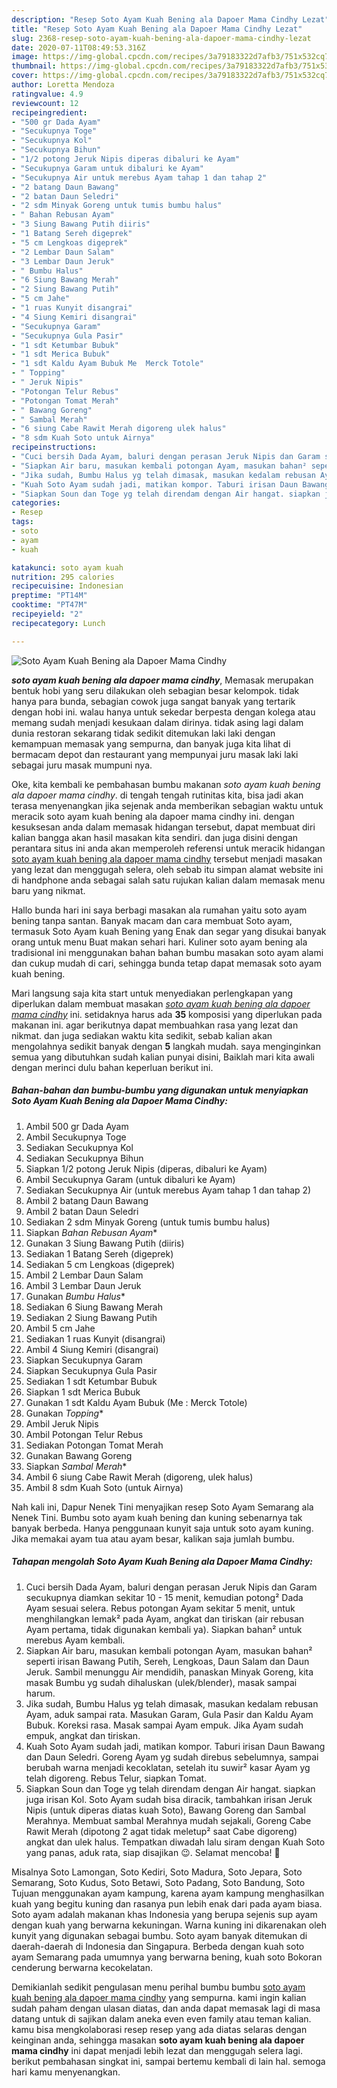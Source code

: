 ```yaml
---
description: "Resep Soto Ayam Kuah Bening ala Dapoer Mama Cindhy Lezat"
title: "Resep Soto Ayam Kuah Bening ala Dapoer Mama Cindhy Lezat"
slug: 2368-resep-soto-ayam-kuah-bening-ala-dapoer-mama-cindhy-lezat
date: 2020-07-11T08:49:53.316Z
image: https://img-global.cpcdn.com/recipes/3a79183322d7afb3/751x532cq70/soto-ayam-kuah-bening-ala-dapoer-mama-cindhy-foto-resep-utama.jpg
thumbnail: https://img-global.cpcdn.com/recipes/3a79183322d7afb3/751x532cq70/soto-ayam-kuah-bening-ala-dapoer-mama-cindhy-foto-resep-utama.jpg
cover: https://img-global.cpcdn.com/recipes/3a79183322d7afb3/751x532cq70/soto-ayam-kuah-bening-ala-dapoer-mama-cindhy-foto-resep-utama.jpg
author: Loretta Mendoza
ratingvalue: 4.9
reviewcount: 12
recipeingredient:
- "500 gr Dada Ayam"
- "Secukupnya Toge"
- "Secukupnya Kol"
- "Secukupnya Bihun"
- "1/2 potong Jeruk Nipis diperas dibaluri ke Ayam"
- "Secukupnya Garam untuk dibaluri ke Ayam"
- "Secukupnya Air untuk merebus Ayam tahap 1 dan tahap 2"
- "2 batang Daun Bawang"
- "2 batan Daun Seledri"
- "2 sdm Minyak Goreng untuk tumis bumbu halus"
- " Bahan Rebusan Ayam"
- "3 Siung Bawang Putih diiris"
- "1 Batang Sereh digeprek"
- "5 cm Lengkoas digeprek"
- "2 Lembar Daun Salam"
- "3 Lembar Daun Jeruk"
- " Bumbu Halus"
- "6 Siung Bawang Merah"
- "2 Siung Bawang Putih"
- "5 cm Jahe"
- "1 ruas Kunyit disangrai"
- "4 Siung Kemiri disangrai"
- "Secukupnya Garam"
- "Secukupnya Gula Pasir"
- "1 sdt Ketumbar Bubuk"
- "1 sdt Merica Bubuk"
- "1 sdt Kaldu Ayam Bubuk Me  Merck Totole"
- " Topping"
- " Jeruk Nipis"
- "Potongan Telur Rebus"
- "Potongan Tomat Merah"
- " Bawang Goreng"
- " Sambal Merah"
- "6 siung Cabe Rawit Merah digoreng ulek halus"
- "8 sdm Kuah Soto untuk Airnya"
recipeinstructions:
- "Cuci bersih Dada Ayam, baluri dengan perasan Jeruk Nipis dan Garam secukupnya diamkan sekitar 10 - 15 menit, kemudian potong² Dada Ayam sesuai selera. Rebus potongan Ayam sekitar 5 menit, untuk menghilangkan lemak² pada Ayam, angkat dan tiriskan (air rebusan Ayam pertama, tidak digunakan kembali ya). Siapkan bahan² untuk merebus Ayam kembali."
- "Siapkan Air baru, masukan kembali potongan Ayam, masukan bahan² seperti irisan Bawang Putih, Sereh, Lengkoas, Daun Salam dan Daun Jeruk. Sambil menunggu Air mendidih, panaskan Minyak Goreng, kita masak Bumbu yg sudah dihaluskan (ulek/blender), masak sampai harum."
- "Jika sudah, Bumbu Halus yg telah dimasak, masukan kedalam rebusan Ayam, aduk sampai rata. Masukan Garam, Gula Pasir dan Kaldu Ayam Bubuk. Koreksi rasa. Masak sampai Ayam empuk. Jika Ayam sudah empuk, angkat dan tiriskan."
- "Kuah Soto Ayam sudah jadi, matikan kompor. Taburi irisan Daun Bawang dan Daun Seledri. Goreng Ayam yg sudah direbus sebelumnya, sampai berubah warna menjadi kecoklatan, setelah itu suwir² kasar Ayam yg telah digoreng. Rebus Telur, siapkan Tomat."
- "Siapkan Soun dan Toge yg telah direndam dengan Air hangat. siapkan juga irisan Kol. Soto Ayam sudah bisa diracik, tambahkan irisan Jeruk Nipis (untuk diperas diatas kuah Soto), Bawang Goreng dan Sambal Merahnya. Membuat sambal Merahnya mudah sejakali, Goreng Cabe Rawit Merah (dipotong 2 agat tidak meletup² saat Cabe digoreng) angkat dan ulek halus. Tempatkan diwadah lalu siram dengan Kuah Soto yang panas, aduk rata, siap disajikan 😉. Selamat mencoba! 🥰"
categories:
- Resep
tags:
- soto
- ayam
- kuah

katakunci: soto ayam kuah 
nutrition: 295 calories
recipecuisine: Indonesian
preptime: "PT14M"
cooktime: "PT47M"
recipeyield: "2"
recipecategory: Lunch

---
```



![Soto Ayam Kuah Bening ala Dapoer Mama Cindhy](https://img-global.cpcdn.com/recipes/3a79183322d7afb3/751x532cq70/soto-ayam-kuah-bening-ala-dapoer-mama-cindhy-foto-resep-utama.jpg)

<b><i>soto ayam kuah bening ala dapoer mama cindhy</i></b>, Memasak merupakan bentuk hobi yang seru dilakukan oleh sebagian besar kelompok. tidak hanya para bunda, sebagian cowok juga sangat banyak yang tertarik dengan hobi ini. walau hanya untuk sekedar berpesta dengan kolega atau memang sudah menjadi kesukaan dalam dirinya. tidak asing lagi dalam dunia restoran sekarang tidak sedikit ditemukan laki laki dengan kemampuan memasak yang sempurna, dan banyak juga kita lihat di bermacam depot dan restaurant yang mempunyai juru masak laki laki sebagai juru masak mumpuni nya.

Oke, kita kembali ke pembahasan bumbu makanan <i>soto ayam kuah bening ala dapoer mama cindhy</i>. di tengah tengah rutinitas kita, bisa jadi akan terasa menyenangkan jika sejenak anda memberikan sebagian waktu untuk meracik soto ayam kuah bening ala dapoer mama cindhy ini. dengan kesuksesan anda dalam memasak hidangan tersebut, dapat membuat diri kalian bangga akan hasil masakan kita sendiri. dan juga disini dengan perantara situs ini anda akan memperoleh referensi untuk meracik hidangan <u>soto ayam kuah bening ala dapoer mama cindhy</u> tersebut menjadi masakan yang lezat dan menggugah selera, oleh sebab itu simpan alamat website ini di handphone anda sebagai salah satu rujukan kalian dalam memasak menu baru yang nikmat.

Hallo bunda hari ini saya berbagi masakan ala rumahan yaitu soto ayam bening tanpa santan. Banyak macam dan cara membuat Soto ayam, termasuk Soto Ayam kuah Bening yang Enak dan segar yang disukai banyak orang untuk menu Buat makan sehari hari. Kuliner soto ayam bening ala tradisional ini menggunakan bahan bahan bumbu masakan soto ayam alami dan cukup mudah di cari, sehingga bunda tetap dapat memasak soto ayam kuah bening.


Mari langsung saja kita start untuk menyediakan perlengkapan yang diperlukan dalam membuat masakan <u><i>soto ayam kuah bening ala dapoer mama cindhy</i></u> ini. setidaknya harus ada <b>35</b> komposisi yang diperlukan pada makanan ini. agar berikutnya dapat membuahkan rasa yang lezat dan nikmat. dan juga sediakan waktu kita sedikit, sebab kalian akan mengolahnya sedikit banyak dengan <b>5</b> langkah mudah. saya menginginkan semua yang dibutuhkan sudah kalian punyai disini, Baiklah mari kita awali dengan merinci dulu bahan keperluan berikut ini.

<!--inarticleads1-->

##### Bahan-bahan dan bumbu-bumbu yang digunakan untuk menyiapkan Soto Ayam Kuah Bening ala Dapoer Mama Cindhy:

1. Ambil 500 gr Dada Ayam
1. Ambil Secukupnya Toge
1. Sediakan Secukupnya Kol
1. Sediakan Secukupnya Bihun
1. Siapkan 1/2 potong Jeruk Nipis (diperas, dibaluri ke Ayam)
1. Ambil Secukupnya Garam (untuk dibaluri ke Ayam)
1. Sediakan Secukupnya Air (untuk merebus Ayam tahap 1 dan tahap 2)
1. Ambil 2 batang Daun Bawang
1. Ambil 2 batan Daun Seledri
1. Sediakan 2 sdm Minyak Goreng (untuk tumis bumbu halus)
1. Siapkan  *Bahan Rebusan Ayam**
1. Gunakan 3 Siung Bawang Putih (diiris)
1. Sediakan 1 Batang Sereh (digeprek)
1. Sediakan 5 cm Lengkoas (digeprek)
1. Ambil 2 Lembar Daun Salam
1. Ambil 3 Lembar Daun Jeruk
1. Gunakan  *Bumbu Halus**
1. Sediakan 6 Siung Bawang Merah
1. Sediakan 2 Siung Bawang Putih
1. Ambil 5 cm Jahe
1. Sediakan 1 ruas Kunyit (disangrai)
1. Ambil 4 Siung Kemiri (disangrai)
1. Siapkan Secukupnya Garam
1. Siapkan Secukupnya Gula Pasir
1. Sediakan 1 sdt Ketumbar Bubuk
1. Siapkan 1 sdt Merica Bubuk
1. Gunakan 1 sdt Kaldu Ayam Bubuk (Me : Merck Totole)
1. Gunakan  *Topping**
1. Ambil  Jeruk Nipis
1. Ambil Potongan Telur Rebus
1. Sediakan Potongan Tomat Merah
1. Gunakan  Bawang Goreng
1. Siapkan  *Sambal Merah**
1. Ambil 6 siung Cabe Rawit Merah (digoreng, ulek halus)
1. Ambil 8 sdm Kuah Soto (untuk Airnya)


Nah kali ini, Dapur Nenek Tini menyajikan resep Soto Ayam Semarang ala Nenek Tini. Bumbu soto ayam kuah bening dan kuning sebenarnya tak banyak berbeda. Hanya penggunaan kunyit saja untuk soto ayam kuning. Jika memakai ayam tua atau ayam besar, kalikan saja jumlah bumbu. 

<!--inarticleads2-->

##### Tahapan mengolah Soto Ayam Kuah Bening ala Dapoer Mama Cindhy:

1. Cuci bersih Dada Ayam, baluri dengan perasan Jeruk Nipis dan Garam secukupnya diamkan sekitar 10 - 15 menit, kemudian potong² Dada Ayam sesuai selera. Rebus potongan Ayam sekitar 5 menit, untuk menghilangkan lemak² pada Ayam, angkat dan tiriskan (air rebusan Ayam pertama, tidak digunakan kembali ya). Siapkan bahan² untuk merebus Ayam kembali.
1. Siapkan Air baru, masukan kembali potongan Ayam, masukan bahan² seperti irisan Bawang Putih, Sereh, Lengkoas, Daun Salam dan Daun Jeruk. Sambil menunggu Air mendidih, panaskan Minyak Goreng, kita masak Bumbu yg sudah dihaluskan (ulek/blender), masak sampai harum.
1. Jika sudah, Bumbu Halus yg telah dimasak, masukan kedalam rebusan Ayam, aduk sampai rata. Masukan Garam, Gula Pasir dan Kaldu Ayam Bubuk. Koreksi rasa. Masak sampai Ayam empuk. Jika Ayam sudah empuk, angkat dan tiriskan.
1. Kuah Soto Ayam sudah jadi, matikan kompor. Taburi irisan Daun Bawang dan Daun Seledri. Goreng Ayam yg sudah direbus sebelumnya, sampai berubah warna menjadi kecoklatan, setelah itu suwir² kasar Ayam yg telah digoreng. Rebus Telur, siapkan Tomat.
1. Siapkan Soun dan Toge yg telah direndam dengan Air hangat. siapkan juga irisan Kol. Soto Ayam sudah bisa diracik, tambahkan irisan Jeruk Nipis (untuk diperas diatas kuah Soto), Bawang Goreng dan Sambal Merahnya. Membuat sambal Merahnya mudah sejakali, Goreng Cabe Rawit Merah (dipotong 2 agat tidak meletup² saat Cabe digoreng) angkat dan ulek halus. Tempatkan diwadah lalu siram dengan Kuah Soto yang panas, aduk rata, siap disajikan 😉. Selamat mencoba! 🥰


Misalnya Soto Lamongan, Soto Kediri, Soto Madura, Soto Jepara, Soto Semarang, Soto Kudus, Soto Betawi, Soto Padang, Soto Bandung, Soto Tujuan menggunakan ayam kampung, karena ayam kampung menghasilkan kuah yang begitu kuning dan rasanya pun lebih enak dari pada ayam biasa. Soto ayam adalah makanan khas Indonesia yang berupa sejenis sup ayam dengan kuah yang berwarna kekuningan. Warna kuning ini dikarenakan oleh kunyit yang digunakan sebagai bumbu. Soto ayam banyak ditemukan di daerah-daerah di Indonesia dan Singapura. Berbeda dengan kuah soto ayam Semarang pada umumnya yang berwarna bening, kuah soto Bokoran cenderung berwarna kecokelatan. 

Demikianlah sedikit pengulasan menu perihal bumbu bumbu <u>soto ayam kuah bening ala dapoer mama cindhy</u> yang sempurna. kami ingin kalian sudah paham dengan ulasan diatas, dan anda dapat memasak lagi di masa datang untuk di sajikan dalam aneka even even family atau teman kalian. kamu bisa mengkolaborasi resep resep yang ada diatas selaras dengan keinginan anda, sehingga masakan <b>soto ayam kuah bening ala dapoer mama cindhy</b> ini dapat menjadi lebih lezat dan menggugah selera lagi. berikut pembahasan singkat ini, sampai bertemu kembali di lain hal. semoga hari kamu menyenangkan.
